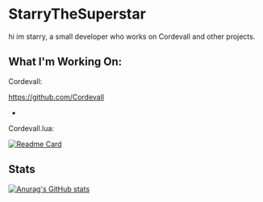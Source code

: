 # StarryTheSuperstar

hi im starry, a small developer who works on Cordevall and other projects.

## What I'm Working On:
Cordevall:

https://github.com/Cordevall

-

Cordevall.lua:

[![Readme Card](https://github-readme-stats.vercel.app/api/pin/?username=Cordevall&repo=Cordevall.lua)](https://github.com/Cordevall/Cordevall.lua)

## Stats
[![Anurag's GitHub stats](https://github-readme-stats.vercel.app/api?username=StarryTheSuperstar)](https://github.com/anuraghazra/github-readme-stats)
